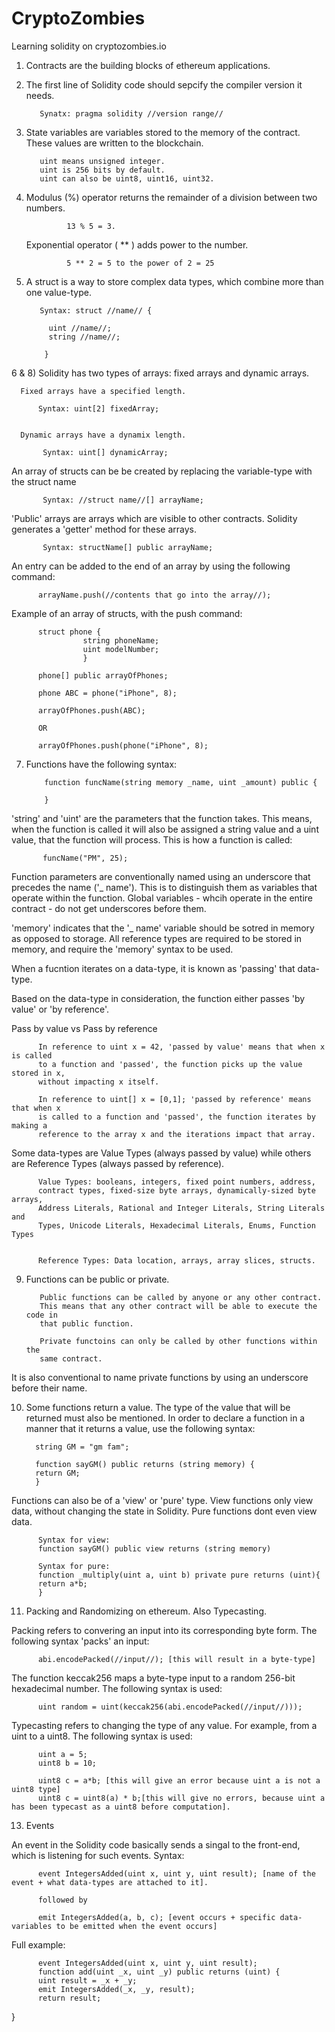 # CryptoZombies
Learning solidity on cryptozombies.io

1) Contracts are the building blocks of ethereum applications.


2) The first line of Solidity code should sepcify the compiler version it needs.                         

          Synatx: pragma solidity //version range//

3) State variables are variables stored to the memory of the contract. These values are written to the blockchain. 
        
          uint means unsigned integer. 
          uint is 256 bits by default.
          uint can also be uint8, uint16, uint32.
          
          
4) Modulus (%) operator returns the remainder of a division between two numbers.
          
                13 % 5 = 3.
          
   Exponential operator ( ** ) adds power to the number.
                
                5 ** 2 = 5 to the power of 2 = 25
          
          
5) A struct is a way to store complex data types, which combine more than one value-type. 

          Syntax: struct //name// {
          
            uint //name//;
            string //name//;
            
           }
           
           
6 & 8) Solidity has two types of arrays: fixed arrays and dynamic arrays.

      Fixed arrays have a specified length.

          Syntax: uint[2] fixedArray;
          
        
      Dynamic arrays have a dynamix length.
        
           Syntax: uint[] dynamicArray;
           
           
An array of structs can be be created by replacing the variable-type with the struct name

           Syntax: //struct name//[] arrayName;
           
           
'Public' arrays are arrays which are visible to other contracts. Solidity generates a 'getter' method for these arrays. 

           Syntax: structName[] public arrayName;
           

An entry can be added to the end of an array by using the following command:

          arrayName.push(//contents that go into the array//);
          
Example of an array of structs, with the push command:

          struct phone {
                    string phoneName;
                    uint modelNumber;
                    }
                    
          phone[] public arrayOfPhones;
          
          phone ABC = phone("iPhone", 8);
          
          arrayOfPhones.push(ABC);
          
          OR
          
          arrayOfPhones.push(phone("iPhone", 8);


7) Functions have the following syntax:

           function funcName(string memory _name, uint _amount) public {
           
           }
           
'string' and 'uint' are the parameters that the function takes. This means, when the function is called it will also be assigned a string value and a uint value, that the function will process. This is how a function is called:

           funcName("PM", 25);
           
Function parameters are conventionally named using an underscore that precedes the name ('_ name'). This is to distinguish them as variables that operate within the function. Global variables - whcih operate in the entire contract - do not get underscores before them.


'memory' indicates that the '_ name' variable should be sotred in memory as opposed to storage. All reference types are required to be stored in memory, and require the 'memory' syntax to be used.

When a fucntion iterates on a data-type, it is known as 'passing' that data-type.

Based on the data-type in consideration, the function either passes 'by value' or 'by reference'.

Pass by value vs Pass by reference

          In reference to uint x = 42, 'passed by value' means that when x is called
          to a function and 'passed', the function picks up the value stored in x,
          without impacting x itself.
          
          In reference to uint[] x = [0,1]; 'passed by reference' means that when x
          is called to a function and 'passed', the function iterates by making a
          reference to the array x and the iterations impact that array.
          
Some data-types are Value Types (always passed by value) while others are Reference Types (always passed by reference).

          Value Types: booleans, integers, fixed point numbers, address,
          contract types, fixed-size byte arrays, dynamically-sized byte arrays,
          Address Literals, Rational and Integer Literals, String Literals and
          Types, Unicode Literals, Hexadecimal Literals, Enums, Function Types
          
          
          Reference Types: Data location, arrays, array slices, structs.

  
9) Functions can be public or private. 
          
          Public functions can be called by anyone or any other contract. 
          This means that any other contract will be able to execute the code in
          that public function. 
          
          Private functoins can only be called by other functions within the
          same contract. 

It is also conventional to name private functions by using an underscore before their name.


10) Some functions return a value. The type of the value that will be returned must also be mentioned. In order to declare a function in a manner that it returns a value, use the following syntax:

          string GM = "gm fam";
          
          function sayGM() public returns (string memory) {
          return GM;
          }


Functions can also be of a 'view' or 'pure' type. View functions only view data, without changing the state in Solidity. Pure functions dont even view data.

          Syntax for view:
          function sayGM() public view returns (string memory)
          
          Syntax for pure:
          function _multiply(uint a, uint b) private pure returns (uint){
          return a*b;
          }

11) Packing and Randomizing on ethereum. Also Typecasting.

Packing refers to convering an input into its corresponding byte form. The following syntax 'packs' an input:

          abi.encodePacked(//input//); [this will result in a byte-type]

The function keccak256 maps a byte-type input to a random 256-bit hexadecimal number. The following syntax is used:
          
          uint random = uint(keccak256(abi.encodePacked(//input//)));
          
          
Typecasting refers to changing the type of any value. For example, from a uint to a uint8. The following syntax is used:

          uint a = 5;
          uint8 b = 10;
          
          uint8 c = a*b; [this will give an error because uint a is not a uint8 type]
          uint8 c = uint8(a) * b;[this will give no errors, because uint a has been typecast as a uint8 before computation].
          
          
         
13) Events

An event in the Solidity code basically sends a singal to the front-end, which is listening for such events. Syntax:

          event IntegersAdded(uint x, uint y, uint result); [name of the event + what data-types are attached to it].
          
          followed by
          
          emit IntegersAdded(a, b, c); [event occurs + specific data-variables to be emitted when the event occurs]
          
Full example:
          
          event IntegersAdded(uint x, uint y, uint result);
          function add(uint _x, uint _y) public returns (uint) {
          uint result = _x + _y;
          emit IntegersAdded(_x, _y, result);
          return result;
}





